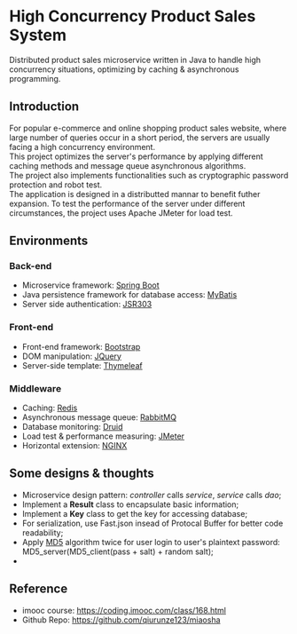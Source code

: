 # High Concurrency Product Sales System
Distributed product sales microservice written in Java to handle high concurrency situations, optimizing by caching & asynchronous programming.

## Introduction
For popular e-commerce and online shopping product sales website, where large number of queries occur in a short period, the servers are usually facing a high concurrency environment. <br/>
This project optimizes the server's performance by applying different caching methods and message queue asynchronous algorithms. <br/>
The project also implements functionalities such as cryptographic password protection and robot test. <br/>
The application is designed in a distributted mannar to benefit futher expansion.
To test the performance of the server under different circumstances, the project uses Apache JMeter for load test. <br/>


## Environments
### Back-end
* Microservice framework: [Spring Boot](https://spring.io)
* Java persistence framework for database access: [MyBatis](https://blog.mybatis.org)
* Server side authentication: [JSR303](https://beanvalidation.org/1.0/spec/)

### Front-end
* Front-end framework: [Bootstrap](https://getbootstrap.com)
* DOM manipulation: [JQuery](https://jquery.com)
* Server-side template: [Thymeleaf](https://www.thymeleaf.org)

### Middleware
* Caching: [Redis](https://redis.io)
* Asynchronous message queue: [RabbitMQ](https://www.rabbitmq.com)
* Database monitoring: [Druid](https://druid.apache.org)
* Load test & performance measuring: [JMeter](https://jmeter.apache.org)
* Horizontal extension: [NGINX](https://www.nginx.com)


## Some designs & thoughts
* Microservice design pattern: *controller* calls *service*, *service* calls *dao*;
* Implement a **Result** class to encapsulate basic information;
* Implement a **Key** class to get the key for accessing database;
* For serialization, use Fast.json insead of Protocal Buffer for better code readability;
* Apply [MD5](https://en.wikipedia.org/wiki/MD5) algorithm twice for user login to user's plaintext password: MD5_server(MD5_client(pass + salt) + random salt);
* 



## Reference
* imooc course: https://coding.imooc.com/class/168.html
* Github Repo: https://github.com/qiurunze123/miaosha
